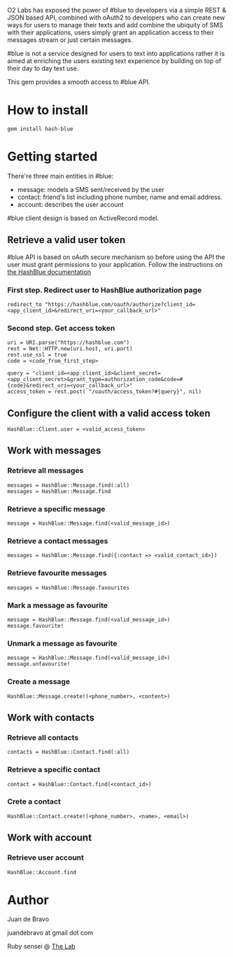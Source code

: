 O2 Labs has exposed the power of \#blue to developers via a simple REST & JSON based API, combined with oAuth2 to developers who can create  new ways for users to manage their texts and add combine the ubiquity of SMS with their applications, users simply grant an application access to their messages stream or just certain messages.

\#blue is not a service designed for users to text into applications rather it is aimed at enriching the users existing text experience by building on top of their day to day text use.

This gem provides a smooth access to \#blue API.

# How to install

    gem install hash-blue

# Getting started

There're three main entities in \#blue:

*   message: models a SMS sent/received by the user
*   contact: friend's list including phone number, name and email address.
*   account: describes the user account

\#blue client design is based on ActiveRecord model.

## Retrieve a valid user token

\#blue API is based on oAuth secure mechanism so before using the API the user must grant permissions to your application. Follow the instructions on [the HashBlue documentation](https://api.hashblue.com/doc/Authentication)

### First step. Redirect user to HashBlue authorization page

    redirect_to "https://hashblue.com/oauth/authorize?client_id=<app_client_id>&redirect_uri=<your_callback_url>"

### Second step. Get access token

    uri = URI.parse("https://hashblue.com")
    rest = Net::HTTP.new(uri.host, uri.port)
    rest.use_ssl = true
    code = <code_from_first_step>

    query = "client_id=<app_client_id>&client_secret=<app_client_secret>&grant_type=authorization_code&code=#{code}&redirect_uri=<your_callback_url>"
    access_token = rest.post( "/oauth/access_token?#{query}", nil)

## Configure the client with a valid access token

    HashBlue::Client.user = <valid_access_token>

## Work with messages

### Retrieve all messages

    messages = HashBlue::Message.find(:all)
	messages = HashBlue::Message.find
	
### Retrieve a specific message

	message = HashBlue::Message.find(<valid_message_id>)

### Retrieve a contact messages

	messages = HashBlue::Message.find({:contact => <valid_contact_id>})

### Retrieve favourite messages

	messages = HashBlue::Message.favourites

### Mark a message as favourite

	message = HashBlue::Message.find(<valid_message_id>)
	message.favourite!

### Unmark a message as favourite

	message = HashBlue::Message.find(<valid_message_id>)
	message.unfavourite!

### Create a message

	HashBlue::Message.create!(<phone_number>, <content>)

## Work with contacts

### Retrieve all contacts

	contacts = HashBlue::Contact.find(:all)

### Retrieve a specific contact

	contact = HashBlue::Contact.find(<contact_id>)

### Crete a contact

	HashBlue::Contact.create!(<phone_number>, <name>, <email>)
	
## Work with account

### Retrieve user account

	HashBlue::Account.find

# Author

Juan de Bravo

juandebravo at gmail dot com

Ruby sensei @ [The Lab](http://thelab.o2.com)


